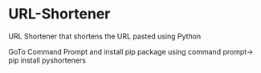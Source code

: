 # URL-Shortener
URL Shortener that shortens the URL pasted using Python

GoTo Command Prompt and install pip package using command prompt-> pip install pyshorteners
